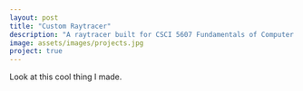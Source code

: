 ```yaml
---
layout: post
title: "Custom Raytracer"
description: "A raytracer built for CSCI 5607 Fundamentals of Computer Graphics"
image: assets/images/projects.jpg
project: true
---
```


Look at this cool thing I made.
